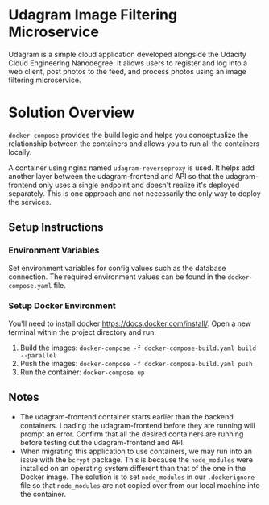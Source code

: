 # Udagram Image Filtering Microservice

Udagram is a simple cloud application developed alongside the Udacity Cloud Engineering Nanodegree. It allows users to register and log into a web client, post photos to the feed, and process photos using an image filtering microservice.

# Solution Overview
`docker-compose` provides the build logic and helps you conceptualize the relationship between the containers and allows you to run all the containers locally.

A container using nginx named `udagram-reverseproxy` is used. It helps add another layer between the udagram-frontend and API so that the udagram-frontend only uses a single endpoint and doesn't realize it's deployed separately. This is one approach and not necessarily the only way to deploy the services.

## Setup Instructions

### Environment Variables
Set environment variables for config values such as the database connection. The required environment values can be found in the `docker-compose.yaml` file.

### Setup Docker Environment
You'll need to install docker https://docs.docker.com/install/. Open a new terminal within the project directory and run:

1. Build the images: `docker-compose -f docker-compose-build.yaml build --parallel`
2. Push the images: `docker-compose -f docker-compose-build.yaml push`
3. Run the container: `docker-compose up`

## Notes
* The udagram-frontend container starts earlier than the backend containers. Loading the udagram-frontend before they are running will prompt an error. Confirm that all the desired containers are running before testing out the udagram-frontend and API.
* When migrating this application to use containers, we may run into an issue with the `bcrypt` package. This is because the `node_modules` were installed on an operating system different than that of the one in the Docker image. The solution is to set `node_modules` in our `.dockerignore` file so that `node_modules` are not copied over from our local machine into the container.